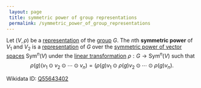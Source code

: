 ```yaml
---
 layout: page
 title: symmetric power of group representations
 permalink: /symmetric_power_of_group_representations
---
```

Let $(V,\rho)$ be a [representation](https://defsmath.github.io/DefsMath/group_representation) of the [group](https://defsmath.github.io/DefsMath/group) $G$. The $n$th **symmetric power** of $V_1$ and $V_2$ is a [representation](https://defsmath.github.io/DefsMath/#####################representation) of $G$ over the [symmetric power of vector spaces](https://defsmath.github.io/DefsMath/symmetric_power_of_vector_spaces) $\text{Sym}^n(V)$ under the [linear transformation](https://defsmath.github.io/DefsMath/linear_transformation) $\rho:G\to \text{Sym}^n(V)$ such that $$\rho(g)(v_1\odot v_2\odot \cdots \odot v_n) = (\rho(g)v_1\odot \rho(g)v_2\odot\cdots\odot\rho(g)v_n).$$

Wikidata ID: [Q55643402](https://www.wikidata.org/wiki/Q55643402)